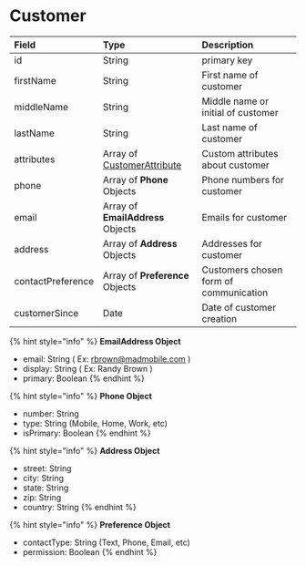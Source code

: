 # Customer

| **Field** | **Type** | **Description** |
| :--- | :--- | :--- |
| id | String | primary key |
| firstName | String | First name of customer |
| middleName | String | Middle name or initial of customer |
| lastName | String | Last name of customer |
| attributes | Array of [CustomerAttribute ](customerattribute.md) | Custom attributes about customer |
| phone | Array of **Phone** Objects | Phone numbers for customer |
| email | Array of **EmailAddress** Objects | Emails for customer |
| address | Array of **Address** Objects | Addresses for customer |
| contactPreference | Array of **Preference** Objects | Customers chosen form of communication |
| customerSince | Date | Date of customer creation |

{% hint style="info" %}
**EmailAddress Object**

* email: String \( Ex: rbrown@madmobile.com \)
* display: String \( Ex: Randy Brown \)
* primary: Boolean
{% endhint %}

{% hint style="info" %}
**Phone Object**

* number: String
* type: String \(Mobile, Home, Work, etc\)
* isPrimary: Boolean
{% endhint %}

{% hint style="info" %}
**Address Object**

* street: String
* city: String
* state: String
* zip: String
* country: String
{% endhint %}

{% hint style="info" %}
**Preference Object**

* contactType: String \(Text, Phone, Email, etc\)
* permission: Boolean
{% endhint %}

